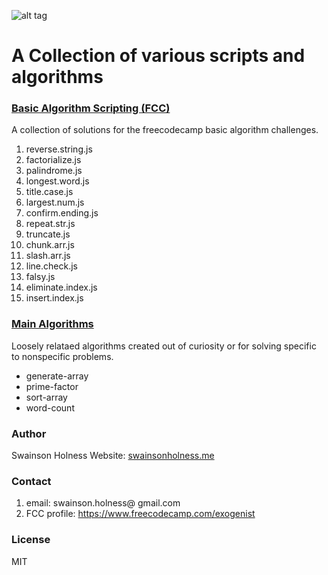 ![alt tag](https://github.com/Exogenist/algorithm-library/blob/master/img/header.png)

# A Collection of various scripts and algorithms 

### [Basic Algorithm Scripting (FCC)](https://github.com/Exogenist/Robotik-js/tree/master/basic-algorithm-scripting)
A collection of solutions for the freecodecamp basic algorithm challenges. 

1. reverse.string.js
2. factorialize.js
3. palindrome.js
4. longest.word.js
5. title.case.js
6. largest.num.js
7. confirm.ending.js
8. repeat.str.js
9. truncate.js
10. chunk.arr.js
11. slash.arr.js
12. line.check.js
13. falsy.js
14. eliminate.index.js
15. insert.index.js

### [Main Algorithms](https://github.com/Exogenist/Robotik-js/tree/master/main-algorithms)
Loosely relataed algorithms created out of curiosity or for solving specific to nonspecific problems.

* generate-array
* prime-factor
* sort-array
* word-count

### Author
Swainson Holness
Website: [swainsonholness.me](http://swainsonholness.me/)

### Contact
1. email: swainson.holness@ gmail.com 
2. FCC profile: https://www.freecodecamp.com/exogenist

### License
MIT




